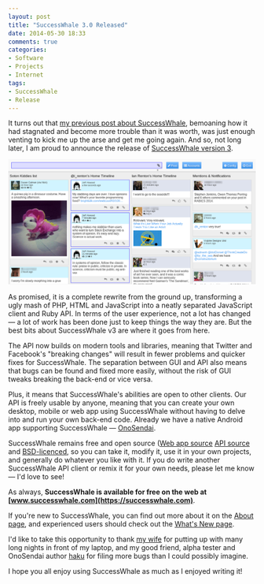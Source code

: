 ```yaml
---
layout: post
title: "SuccessWhale 3.0 Released"
date: 2014-05-30 18:33
comments: true
categories: 
- Software
- Projects
- Internet
tags:
- SuccessWhale
- Release
---
```


It turns out that [my previous post about SuccessWhale](/blog/state-of-the-whale-address/), bemoaning how it had stagnated and become more trouble than it was worth, was just enough venting to kick me up the arse and get me going again. And so, not long later, I am proud to announce the release of [SuccessWhale version 3](https://successwhale.com).

![SuccessWhale 3.0 Screenshot](/software/successwhale-screenshot.png)

As promised, it is a complete rewrite from the ground up, transforming a ugly mash of PHP, HTML and JavaScript into a neatly separated JavaScript client and Ruby API. In terms of the user experience, not a lot has changed &mdash; a lot of work has been done just to keep things the way they are. But the best bits about SuccessWhale v3 are where it goes from here.

The API now builds on modern tools and libraries, meaning that Twitter and Facebook's "breaking changes" will result in fewer problems and quicker fixes for SuccessWhale. The separation between GUI and API also means that bugs can be found and fixed more easily, without the risk of GUI tweaks breaking the back-end or vice versa.

Plus, it means that SuccessWhale's abilities are open to other clients. Our API is freely usable by anyone, meaning that you can create your own desktop, mobile or web app using SuccessWhale without having to delve into and run your own back-end code. Already we have a native Android app supporting SuccessWhale &mdash; [OnoSendai](http://onosendai.mobi).

SuccessWhale remains free and open source ([Web app source](https://github.com/ianrenton/SuccessWhale) [API source](https://github.com/ianrenton/SuccessWhale-api/) and [BSD-licenced](http://opensource.org/licenses/BSD-2-Clause), so you can take it, modify it, use it in your own projects, and generally do whatever you like with it. If you do write another SuccessWhale API client or remix it for your own needs, please let me know &mdash; I'd love to see!

As always, **SuccessWhale is available for free on the web at [www.successwhale.com](https://successwhale.com)**.

If you're new to SuccessWhale, you can find out more about it on the [About page](https://successwhale.com/about), and experienced users should check out the [What's New page](https://successwhale.com/whatsnew).

I'd like to take this opportunity to thank [my wife](http://ericthegirl.onlydreaming.net) for putting up with many long nights in front of my laptop, and my good friend, alpha tester and OnoSendai author [haku](http://haku.me/) for filing more bugs than I could possibly imagine.

I hope you all enjoy using SuccessWhale as much as I enjoyed writing it!
